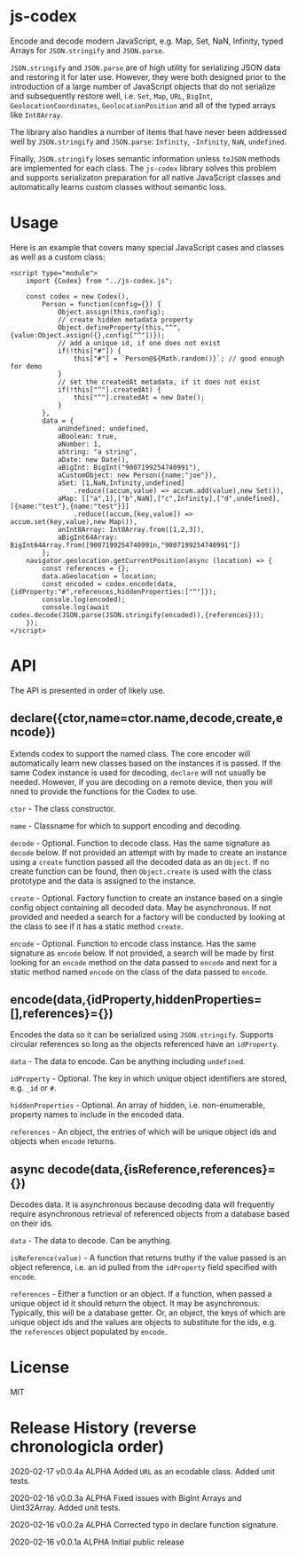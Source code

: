 # js-codex

Encode and decode modern JavaScript, e.g. Map, Set, NaN, Infinity, typed Arrays for `JSON.stringify` and `JSON.parse`.

`JSON.stringify` and `JSON.parse` are of high utility for serializing JSON data and restoring it for later use. However,
they were both designed prior to the introduction of a large number of JavaScript objects that do not serialize and
subsequently restore well, i.e. `Set`, `Map`, `URL`, `BigInt`, `GeolocationCoordinates`, `GeolocationPosition` and 
all of the typed arrays like `Int8Array`.

The library also handles a number of items that have never been addressed well by `JSON.stringify` and `JSON.parse`: 
`Infinity`, `-Infinity`, `NaN`, `undefined`.

Finally, `JSON.stringify` loses semantic information unless `toJSON` methods are implemented for each class. The `js-codex` library solves this
problem and supports serializaton preparation for all native JavaScript classes and automatically learns custom classes without semantic loss.

# Usage

Here is an example that covers many special JavaScript cases and classes as well as a custom class:

```
<script type="module">
	import {Codex} from "../js-codex.js";

	const codex = new Codex(),
		Person = function(config={}) {
			Object.assign(this,config);
			// create hidden metadata property
			Object.defineProperty(this,"^",{value:Object.assign({},config["^"])});
			// add a unique id, if one does not exist
			if(!this["#"]) {
				this["#"] = `Person@${Math.random()}`; // good enough for demo
			}
			// set the createdAt metadata, if it does not exist
			if(!this["^"].createdAt) {
				this["^"].createdAt = new Date();
			}
		},
		data = {
			anUndefined: undefined,
			aBoolean: true,
			aNumber: 1,
			aString: "a string",
			aDate: new Date(),
			aBigInt: BigInt("9007199254740991"),
			aCustomObject: new Person({name:"joe"}),
			aSet: [1,NaN,Infinity,undefined]
				.reduce((accum,value) => accum.add(value),new Set()),
			aMap: [["a",1],["b",NaN],["c",Infinity],["d",undefined],[{name:"test"},{name:"test"}]]
				.reduce((accum,[key,value]) => accum.set(key,value),new Map()),
			anInt8Array: Int8Array.from([1,2,3]),
			aBigInt64Array: BigInt64Array.from([9007199254740991n,"9007199254740991"])
		};
	navigator.geolocation.getCurrentPosition(async (location) => {
		const references = {};
		data.aGeolocation = location;
		const encoded = codex.encode(data,{idProperty:"#",references,hiddenProperties:["^"]});
		console.log(encoded);
		console.log(await codex.decode(JSON.parse(JSON.stringify(encoded)),{references}));
	});
</script>
```

# API

The API is presented in order of likely use.

## declare({ctor,name=ctor.name,decode,create,encode})

Extends codex to support the named class. The core encoder will automatically learn new classes based on the instances it is passed. If
the same Codex instance is used for decoding, `declare` will not usually be needed. However, if you are decoding on a remote device,
then you will nned to provide the functions for the Codex to use.

`ctor` - The class constructor.

`name` - Classname for which to support encoding and decoding.

`decode` - Optional. Function to decode class. Has the same signature as `decode` below. If not provided an attempt with by made to create
an instance using a `create` function passed all the decoded data as an `Object`. If no create function can be found, then `Object.create`
is used with the class prototype and the data is assigned to the instance.

`create` - Optional. Factory function to create an instance based on a single config object containing all decoded data. May be asynchronous.
If not provided and needed a search for a factory will be conducted by looking at the class to see if it has a static method `create`.

`encode` - Optional. Function to encode class instance. Has the same signature as `encode` below. If not provided, a search will be made
by first looking for an `encode` method on the data passed to `encode` and next for a static method named `encode` on the class of the
data passed to `encode`.

## encode(data,{idProperty,hiddenProperties=[],references}={})

Encodes the data so it can be serialized using `JSON.stringify`. Supports circular references so long as the objects referenced have an `idProperty`.

`data` - The data to encode. Can be anything including `undefined`.

`idProperty` - Optional. The key in which unique object identifiers are stored, e.g. `_id` or `#`.

`hiddenProperties` - Optional. An array of hidden, i.e. non-enumerable, property names to include in the encoded data.

`references` - An object, the entries of which will be unique object ids and objects when `encode` returns.

## async decode(data,{isReference,references}={})

Decodes data. It is asynchronous because decoding data will frequently require asynchronous retrieval of referenced objects from a database
based on their ids.

`data` - The data to decode. Can be anything.

`isReference(value)` - A function that returns truthy if the value passed is an object reference, i.e. an id pulled from the `idProperty` field
specified with `encode`.

`references` - Either a function or an object. If a function, when passed a unique object id it should return the object. It may be asynchronous. 
Typically, this will be a database getter. Or, an object, the keys of which are unique object ids and the values are objects to substitute
for the ids, e.g. the `references` object populated by `encode`.

# License

MIT

# Release History (reverse chronologicla order)

2020-02-17 v0.0.4a ALPHA Added `URL` as an ecodable class. Added unit tests.

2020-02-16 v0.0.3a ALPHA Fixed issues with BigInt Arrays and Uint32Array. Added unit tests.

2020-02-16 v0.0.2a ALPHA Corrected typo in declare function signature.

2020-02-16 v0.0.1a ALPHA Initial public release


